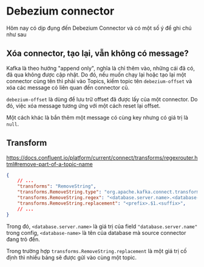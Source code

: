 # Debezium connector

Hôm nay có dịp đụng đến Debezium Connector và có một số ý để ghi chú như sau

## Xóa connector, tạo lại, vẫn không có message?

Kafka là theo hướng "append only", nghĩa là chỉ thêm vào, những cái đã có, đã qua không được cập nhật. Do đó, nếu muốn chạy lại hoặc tạo lại một connector cùng tên thì phải vào Topics, kiếm topic tên `debezium-offset` và xóa các message có liên quan đến connector cũ.

`debezium-offset` là dùng để lưu trữ offset đã được lấy của một connector. Do đó, việc xóa message tương ứng với một cách reset lại offset.

Một cách khác là bắn thêm một message có cùng key nhưng có giá trị là `null`.

## Transform

https://docs.confluent.io/platform/current/connect/transforms/regexrouter.html#remove-part-of-a-topic-name


```json
{
    // ...
    "transforms": "RemoveString",
    "transforms.RemoveString.type": "org.apache.kafka.connect.transforms.RegexRouter",
    "transforms.RemoveString.regex": "<database.server.name>.<database-name>.(.*)",
    "transforms.RemoveString.replacement": "<prefix>.$1.<suffix>",
    // ...
}
```

Trong đó, `<database.server.name>` là giá trị của field `"database.server.name"` trong config, `<database-name>` là tên của database mà source connector đang trỏ đến.

Trong trường hợp `transforms.RemoveString.replacement` là một giá trị cố định thì nhiều bảng sẽ được gửi vào cùng một topic.
